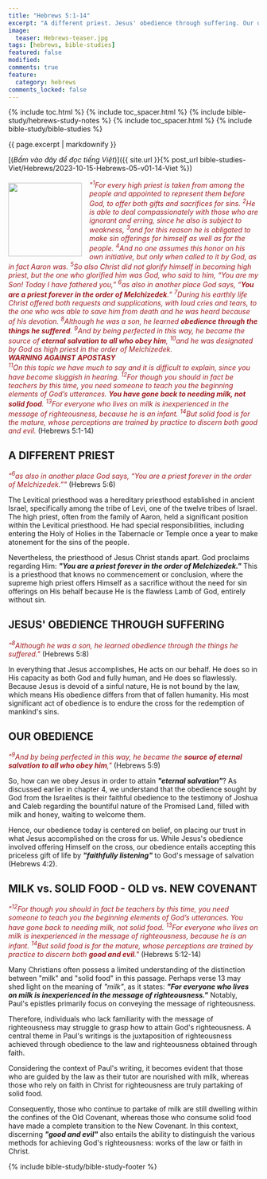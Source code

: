 ```yaml
---
title: "Hebrews 5:1-14"
excerpt: "A different priest. Jesus' obedience through suffering. Our obedience. Milk vs. solid food - Old vs. New Covenant."
image:
  teaser: Hebrews-teaser.jpg
tags: [hebrews, bible-studies]
featured: false
modified:
comments: true
feature:
  category: hebrews
comments_locked: false
---
```


{% include toc.html %}
{% include toc_spacer.html %}
{% include bible-study/hebrews-study-notes %}
{% include toc_spacer.html %}
{% include bible-study/bible-studies %}

{{ page.excerpt | markdownify }}

[(<em>Bấm vào đây để đọc tiếng Việt</em>)]({{ site.url }}{% post_url bible-studies-Viet/Hebrews/2023-10-15-Hebrews-05-v01-14-Viet %})

<div>
<p>
<img alt src="{{ site.url }}/assets/images/Hebrews-teaser.jpg" style="border: 0px none; margin: 7px 15px 0px 0px; max-width: 100%; height: 148px; padding: 0px; float: left;">
    <span style="color: rgb(159, 29, 33);"><i>"<sup>1</sup>For every high priest is taken from among the people and appointed to represent them before God, to offer both gifts and sacrifices for sins. <sup>2</sup>He is able to deal compassionately with those who are ignorant and erring, since he also is subject to weakness, <sup>3</sup>and for this reason he is obligated to make sin offerings for himself as well as for the people. <sup>4</sup>And no one assumes this honor on his own initiative, but only when called to it by God, as in fact Aaron was. <sup>5</sup>So also Christ did not glorify himself in becoming high priest, but the one who glorified him was God, who said to him, “You are my Son! Today I have fathered you,” <sup>6</sup>as also in another place God says, “<strong>You are a priest forever in the order of Melchizedek</strong>.” <sup>7</sup>During his earthly life Christ offered both requests and supplications, with loud cries and tears, to the one who was able to save him from death and he was heard because of his devotion. <sup>8</sup>Although he was a son, he learned <strong>obedience through the things he suffered</strong>. <sup>9</sup>And by being perfected in this way, he became the source of <strong>eternal salvation to all who obey him</strong>, <sup>10</sup>and he was designated by God as high priest in the order of Melchizedek. <br /><strong>WARNING AGAINST APOSTASY</strong><br /><sup>11</sup>On this topic we have much to say and it is difficult to explain, since you have become sluggish in hearing. <sup>12</sup>For though you should in fact be teachers by this time, you need someone to teach you the beginning elements of God’s utterances. <strong>You have gone back to needing milk, not solid food</strong>. <sup>13</sup>For everyone who lives on milk is inexperienced in the message of righteousness, because he is an infant. <sup>14</sup>But solid food is for the mature, whose perceptions are trained by practice to discern both good and evil. </i></span> (Hebrews 5:1-14)
    </p>
</div>

## A DIFFERENT PRIEST

<span style="color: rgb(159, 29, 33);">
<i>"<sup>6</sup>as also in another place God says, “You are a priest forever in the order of Melchizedek.”"</i></span> (Hebrews 5:6)

The Levitical priesthood was a hereditary priesthood established in ancient Israel, specifically among the tribe of Levi, one of the twelve tribes of Israel. The high priest, often from the family of Aaron, held a significant position within the Levitical priesthood. He had special responsibilities, including entering the Holy of Holies in the Tabernacle or Temple once a year to make atonement for the sins of the people.

Nevertheless, the priesthood of Jesus Christ stands apart. God proclaims regarding Him: ***"You are a priest forever in the order of Melchizedek."*** This is a priesthood that knows no commencement or conclusion, where the supreme high priest offers Himself as a sacrifice without the need for sin offerings on His behalf because He is the flawless Lamb of God, entirely without sin.

## JESUS' OBEDIENCE THROUGH SUFFERING

<span style="color: rgb(159, 29, 33);">
<i>"<sup>8</sup>Although he was a son, he learned obedience through the things he suffered."</i></span> (Hebrews 5:8)

In everything that Jesus accomplishes, He acts on our behalf. He does so in His capacity as both God and fully human, and He does so flawlessly. Because Jesus is devoid of a sinful nature, He is not bound by the law, which means His obedience differs from that of fallen humanity. His most significant act of obedience is to endure the cross for the redemption of mankind's sins. 

## OUR OBEDIENCE

<span style="color: rgb(159, 29, 33);">
<i>"<sup>9</sup>And by being perfected in this way, he became the <strong>source of eternal salvation to all who obey him</strong>,"</i></span> (Hebrews 5:9)

So, how can we obey Jesus in order to attain ***"eternal salvation"***? As discussed earlier in chapter 4, we understand that the obedience sought by God from the Israelites is their faithful obedience to the testimony of Joshua and Caleb regarding the bountiful nature of the Promised Land, filled with milk and honey, waiting to welcome them.

Hence, our obedience today is centered on belief, on placing our trust in what Jesus accomplished on the cross for us. While Jesus's obedience involved offering Himself on the cross, our obedience entails accepting this priceless gift of life by ***"faithfully listening"*** to God's message of salvation (Hebrews 4:2).

## MILK vs. SOLID FOOD - OLD vs. NEW COVENANT

<span style="color: rgb(159, 29, 33);">
<i>"<sup>12</sup>For though you should in fact be teachers by this time, you need someone to teach you the beginning elements of God’s utterances. You have gone back to needing milk, not solid food. <sup>13</sup>For everyone who lives on milk is inexperienced in the message of righteousness, because he is an infant. <sup>14</sup>But solid food is for the mature, whose perceptions are trained by practice to discern both <strong>good and evil</strong>."</i></span> (Hebrews 5:12-14)

Many Christians often possess a limited understanding of the distinction between "milk" and "solid food" in this passage. Perhaps verse 13 may shed light on the meaning of *"milk"*, as it states: ***"For everyone who lives on milk is inexperienced in the message of righteousness."*** Notably, Paul's epistles primarily focus on conveying the message of righteousness.

Therefore, individuals who lack familiarity with the message of righteousness may struggle to grasp how to attain God's righteousness. A central theme in Paul's writings is the juxtaposition of righteousness achieved through obedience to the law and righteousness obtained through faith.

Considering the context of Paul's writing, it becomes evident that those who are guided by the law as their tutor are nourished with milk, whereas those who rely on faith in Christ for righteousness are truly partaking of solid food.

Consequently, those who continue to partake of milk are still dwelling within the confines of the Old Covenant, whereas those who consume solid food have made a complete transition to the New Covenant. In this context, discerning ***"good and evil"*** also entails the ability to distinguish the various methods for achieving God's righteousness: works of the law or faith in Christ.

{% include bible-study/bible-study-footer %}

